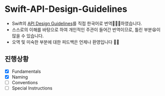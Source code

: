 # Swift-API-Design-Guidelines
* Swift의 [API Design Guidelines](https://swift.org/documentation/api-design-guidelines/)를 직접 한국어로 번역🧑🏻‍💻하였습니다.
* 스스로의 이해를 바탕으로 하여 개인적인 주관이 들어간 번역이므로, 틀린 부분😫이 많을 수 있습니다.
* 오역 및 미숙한 부분에 대한 피드백은 언제나 환영입니다 🖐🏼

## 진행상황
- [x] Fundamentals
- [x] Naming
- [ ] Conventions
- [ ] Special Instructions
